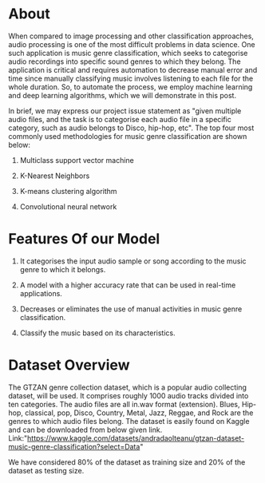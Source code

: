 # About 



When compared to image processing and other classification approaches, audio processing is one of the most difficult problems in data science. One such application is music genre classification, which seeks to categorise audio recordings into specific sound genres to which they belong. The application is critical and requires automation to decrease manual error and time since manually classifying music involves listening to each file for the whole duration. So, to automate the process, we employ machine learning and deep learning algorithms, which we will demonstrate in this post.

In brief, we may express our project issue statement as "given multiple audio files, and the task is to categorise each audio file in a specific category, such as audio belongs to Disco, hip-hop, etc". The top four most commonly used methodologies for music genre classification are shown below:


1. Multiclass support vector machine


2. K-Nearest Neighbors

3. K-means clustering algorithm

4. Convolutional neural network



# Features Of our Model

1. It categorises the input audio sample or song according to the music genre to which it belongs.

2. A model with a higher accuracy rate that can be used in real-time applications.

3. Decreases or eliminates the use of manual activities in music genre classification.

4. Classify the music based on its characteristics.


# Dataset Overview

The GTZAN genre collection dataset, which is a popular audio collecting dataset, will be used. It comprises roughly 1000 audio tracks divided into ten categories. The audio files are all in.wav format (extension). Blues, Hip-hop, classical, pop, Disco, Country, Metal, Jazz, Reggae, and Rock are the genres to which audio files belong. The dataset is easily found on Kaggle and can be downloaded from below given link. 
Link:"https://www.kaggle.com/datasets/andradaolteanu/gtzan-dataset-music-genre-classification?select=Data"

We have considered 80% of the dataset as training size and 20% of the dataset as testing size.

